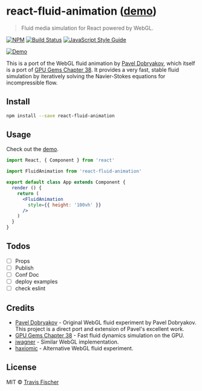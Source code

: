 # react-fluid-animation ([demo](https://transitive-bullshit.github.io/react-fluid-animation/))

> Fluid media simulation for React powered by WebGL.

[![NPM](https://img.shields.io/npm/v/react-fluid-animation.svg)](https://www.npmjs.com/package/react-fluid-animation) [![Build Status](https://travis-ci.com/transitive-bullshit/react-fluid-animation.svg?branch=master)](https://travis-ci.com/transitive-bullshit/react-fluid-animation) [![JavaScript Style Guide](https://img.shields.io/badge/code_style-standard-brightgreen.svg)](https://standardjs.com)

[![Demo](https://raw.githubusercontent.com/transitive-bullshit/react-fluid-animation/master/example/demo.gif)](https://smilingxinyi.github.io/react-fluid-animation/)

This is a port of the WebGL fluid animation by [Pavel Dobryakov](https://github.com/PavelDoGreat/WebGL-Fluid-Simulation), which itself is a port of [GPU Gems Chapter 38](http://developer.download.nvidia.com/books/HTML/gpugems/gpugems_ch38.html). It provides a very fast, stable fluid simulation by iteratively solving the Navier-Stokes equations for incompressible flow.

## Install

```bash
npm install --save react-fluid-animation
```

## Usage

Check out the [demo](https://smilingxinyi.github.io/react-fluid-animation/).

```jsx
import React, { Component } from 'react'

import FluidAnimation from 'react-fluid-animation'

export default class App extends Component {
  render () {
    return (
      <FluidAnimation
        style={{ height: '100vh' }}
      />
    )
  }
}

```

## Todos

- [ ] Props
- [ ] Publish
- [ ] Conf Doc
- [ ] deploy examples
- [ ] check eslint

## Credits

- [Pavel Dobryakov](https://github.com/PavelDoGreat/WebGL-Fluid-Simulation) - Original WebGL fluid experiment by Pavel Dobryakov. This project is a direct port and extension of Pavel's excellent work.
- [GPU Gems Chapter 38](http://developer.download.nvidia.com/books/HTML/gpugems/gpugems_ch38.html) - Fast fluid dynamics simulation on the GPU.
- [jwagner](https://github.com/jwagner/fluidwebgl) - Similar WebGL implementation.
- [haxiomic](https://github.com/haxiomic/GPU-Fluid-Experiments) - Alternative WebGL fluid experiment.

## License

MIT © [Travis Fischer](https://github.com/transitive-bullshit)
